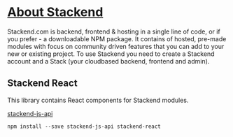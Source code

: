 # [About Stackend](https://stackend.com)

Stackend.com is backend, frontend & hosting in a single line of code, or if you prefer - a downloadable NPM package.
It contains of hosted, pre-made modules with focus on community driven features that you can add to your new or existing project.
To use Stackend you need to create a Stackend account and a Stack (your cloudbased backend, frontend and admin).

## Stackend React

This library contains React components for Stackend modules.

[stackend-js-api](https://www.npmjs.com/package/@stackend/api)

```shell script
npm install --save stackend-js-api stackend-react
```

